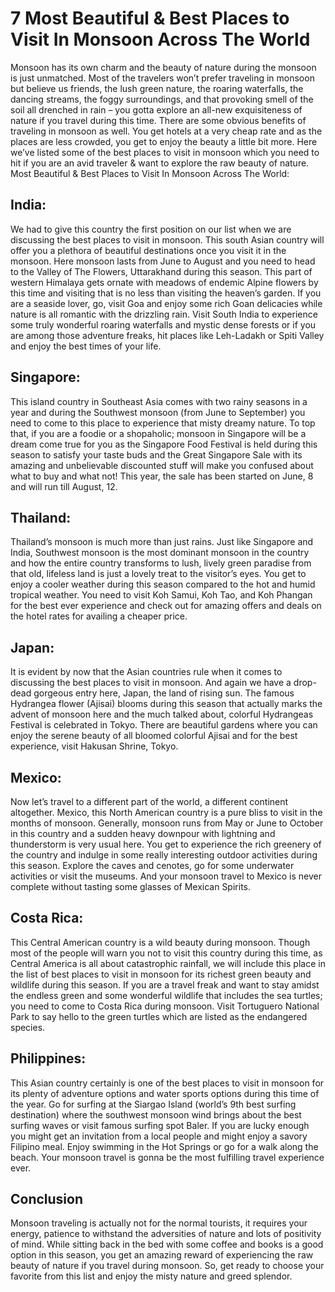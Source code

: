 # 7 Most Beautiful & Best Places to Visit In Monsoon Across The World

Monsoon has its own charm and the beauty of nature during the monsoon is just unmatched. Most of the travelers won’t prefer traveling in monsoon but believe us friends, the lush green nature, the roaring waterfalls, the dancing streams, the foggy surroundings, and that provoking smell of the soil all drenched in rain – you gotta explore an all-new exquisiteness of nature if you travel during this time. There are some obvious benefits of traveling in monsoon as well. You get hotels at a very cheap rate and as the places are less crowded, you get to enjoy the beauty a little bit more. Here we’ve listed some of the best places to visit in monsoon which you need to hit if you are an avid traveler & want to explore the raw beauty of nature.
Most Beautiful & Best Places to Visit In Monsoon Across The World:

## India:

We had to give this country the first position on our list when we are discussing the best places to visit in monsoon. This south Asian country will offer you a plethora of beautiful destinations once you visit it in the monsoon. Here monsoon lasts from June to August and you need to head to the Valley of The Flowers, Uttarakhand during this season. This part of western Himalaya gets ornate with meadows of endemic Alpine flowers by this time and visiting that is no less than visiting the heaven’s garden.
If you are a seaside lover, go, visit Goa and enjoy some rich Goan delicacies while nature is all romantic with the drizzling rain. Visit South India to experience some truly wonderful roaring waterfalls and mystic dense forests or if you are among those adventure freaks, hit places like Leh-Ladakh or Spiti Valley and enjoy the best times of your life.

## Singapore:

This island country in Southeast Asia comes with two rainy seasons in a year and during the Southwest monsoon (from June to September) you need to come to this place to experience that misty dreamy nature. To top that, if you are a foodie or a shopaholic; monsoon in Singapore will be a dream come true for you as the Singapore Food Festival is held during this season to satisfy your taste buds and the Great Singapore Sale with its amazing and unbelievable discounted stuff will make you confused about what to buy and what not! This year, the sale has been started on June, 8 and will run till August, 12.

## Thailand:

Thailand’s monsoon is much more than just rains. Just like Singapore and India, Southwest monsoon is the most dominant monsoon in the country and how the entire country transforms to lush, lively green paradise from that old, lifeless land is just a lovely treat to the visitor’s eyes.
You get to enjoy a cooler weather during this season compared to the hot and humid tropical weather. You need to visit Koh Samui, Koh Tao, and Koh Phangan for the best ever experience and check out for amazing offers and deals on the hotel rates for availing a cheaper price.

## Japan:

It is evident by now that the Asian countries rule when it comes to discussing the best places to visit in monsoon. And again we have a drop-dead gorgeous entry here, Japan, the land of rising sun. The famous Hydrangea flower (Ajisai) blooms during this season that actually marks the advent of monsoon here and the much talked about, colorful Hydrangeas Festival is celebrated in Tokyo. There are beautiful gardens where you can enjoy the serene beauty of all bloomed colorful Ajisai and for the best experience, visit Hakusan Shrine, Tokyo.

## Mexico:

Now let’s travel to a different part of the world, a different continent altogether. Mexico, this North American country is a pure bliss to visit in the months of monsoon. Generally, monsoon runs from May or June to October in this country and a sudden heavy downpour with lightning and thunderstorm is very usual here.
You get to experience the rich greenery of the country and indulge in some really interesting outdoor activities during this season. Explore the caves and cenotes, go for some underwater activities or visit the museums. And your monsoon travel to Mexico is never complete without tasting some glasses of Mexican Spirits.

## Costa Rica:

This Central American country is a wild beauty during monsoon. Though most of the people will warn you not to visit this country during this time, as Central America is all about catastrophic rainfall, we will include this place in the list of best places to visit in monsoon for its richest green beauty and wildlife during this season. If you are a travel freak and want to stay amidst the endless green and some wonderful wildlife that includes the sea turtles; you need to come to Costa Rica during monsoon. Visit Tortuguero National Park to say hello to the green turtles which are listed as the endangered species.

## Philippines:

This Asian country certainly is one of the best places to visit in monsoon for its plenty of adventure options and water sports options during this time of the year. Go for surfing at the Siargao Island (world’s 9th best surfing destination) where the southwest monsoon wind brings about the best surfing waves or visit famous surfing spot Baler. If you are lucky enough you might get an invitation from a local people and might enjoy a savory Filipino meal. Enjoy swimming in the Hot Springs or go for a walk along the beach. Your monsoon travel is gonna be the most fulfilling travel experience ever.

## Conclusion

Monsoon traveling is actually not for the normal tourists, it requires your energy, patience to withstand the adversities of nature and lots of positivity of mind. While sitting back in the bed with some coffee and books is a good option in this season, you get an amazing reward of experiencing the raw beauty of nature if you travel during monsoon. So, get ready to choose your favorite from this list and enjoy the misty nature and greed splendor.
